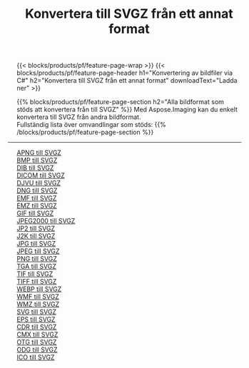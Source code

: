 ﻿---
title: Konvertera till SVGZ från ett annat format 
weight: 3920
url: /sv/net/conversion/to/svgz 
lang: sv
langdirlevel: 2
locales: zh-hans,ja,it,ru,de,es,fr,nl,id,lt,pl,pt,vi,tr,ko,zh-hant,ar,hi,th,sv,cs,uk,he
description: Med Aspose.Imaging kan du enkelt konvertera till SVGZ från andra format
---

{{< blocks/products/pf/feature-page-wrap >}}
{{< blocks/products/pf/feature-page-header h1="Konvertering av bildfiler via C#" h2="Konvertera till SVGZ från ett annat format" downloadText="Ladda ner" >}}


{{% blocks/products/pf/feature-page-section  h2="Alla bildformat som stöds att konvertera från till SVGZ" %}}
Med Aspose.Imaging kan du enkelt konvertera till SVGZ från andra bildformat.
<br/>
Fullständig lista över omvandlingar som stöds:
{{% /blocks/products/pf/feature-page-section %}}
<div class="container-fluid productfamilypage bg-gray">
    <div class="convertypes bg-gray agp-content section">
        <div class="container">
		<hr style="margin-left:-20px;"/>
		<div class="row other-converters">
		    <div class='col-md-2 other-converter remove-lp remove-rp'><a href="/imaging/sv/net/conversion/apng-to-svgz" >APNG till SVGZ</a></div>
<div class='col-md-2 other-converter remove-lp remove-rp'><a href="/imaging/sv/net/conversion/bmp-to-svgz" >BMP till SVGZ</a></div>
<div class='col-md-2 other-converter remove-lp remove-rp'><a href="/imaging/sv/net/conversion/dib-to-svgz" >DIB till SVGZ</a></div>
<div class='col-md-2 other-converter remove-lp remove-rp'><a href="/imaging/sv/net/conversion/dicom-to-svgz" >DICOM till SVGZ</a></div>
<div class='col-md-2 other-converter remove-lp remove-rp'><a href="/imaging/sv/net/conversion/djvu-to-svgz" >DJVU till SVGZ</a></div>
<div class='col-md-2 other-converter remove-lp remove-rp'><a href="/imaging/sv/net/conversion/dng-to-svgz" >DNG till SVGZ</a></div>
<div class='col-md-2 other-converter remove-lp remove-rp'><a href="/imaging/sv/net/conversion/emf-to-svgz" >EMF till SVGZ</a></div>
<div class='col-md-2 other-converter remove-lp remove-rp'><a href="/imaging/sv/net/conversion/emz-to-svgz" >EMZ till SVGZ</a></div>
<div class='col-md-2 other-converter remove-lp remove-rp'><a href="/imaging/sv/net/conversion/gif-to-svgz" >GIF till SVGZ</a></div>
<div class='col-md-2 other-converter remove-lp remove-rp'><a href="/imaging/sv/net/conversion/jpeg2000-to-svgz" >JPEG2000 till SVGZ</a></div>
<div class='col-md-2 other-converter remove-lp remove-rp'><a href="/imaging/sv/net/conversion/jp2-to-svgz" >JP2 till SVGZ</a></div>
<div class='col-md-2 other-converter remove-lp remove-rp'><a href="/imaging/sv/net/conversion/j2k-to-svgz" >J2K till SVGZ</a></div>
<div class='col-md-2 other-converter remove-lp remove-rp'><a href="/imaging/sv/net/conversion/jpg-to-svgz" >JPG till SVGZ</a></div>
<div class='col-md-2 other-converter remove-lp remove-rp'><a href="/imaging/sv/net/conversion/jpeg-to-svgz" >JPEG till SVGZ</a></div>
<div class='col-md-2 other-converter remove-lp remove-rp'><a href="/imaging/sv/net/conversion/png-to-svgz" >PNG till SVGZ</a></div>
<div class='col-md-2 other-converter remove-lp remove-rp'><a href="/imaging/sv/net/conversion/tga-to-svgz" >TGA till SVGZ</a></div>
<div class='col-md-2 other-converter remove-lp remove-rp'><a href="/imaging/sv/net/conversion/tif-to-svgz" >TIF till SVGZ</a></div>
<div class='col-md-2 other-converter remove-lp remove-rp'><a href="/imaging/sv/net/conversion/tiff-to-svgz" >TIFF till SVGZ</a></div>
<div class='col-md-2 other-converter remove-lp remove-rp'><a href="/imaging/sv/net/conversion/webp-to-svgz" >WEBP till SVGZ</a></div>
<div class='col-md-2 other-converter remove-lp remove-rp'><a href="/imaging/sv/net/conversion/wmf-to-svgz" >WMF till SVGZ</a></div>
<div class='col-md-2 other-converter remove-lp remove-rp'><a href="/imaging/sv/net/conversion/wmz-to-svgz" >WMZ till SVGZ</a></div>
<div class='col-md-2 other-converter remove-lp remove-rp'><a href="/imaging/sv/net/conversion/svg-to-svgz" >SVG till SVGZ</a></div>
<div class='col-md-2 other-converter remove-lp remove-rp'><a href="/imaging/sv/net/conversion/eps-to-svgz" >EPS till SVGZ</a></div>
<div class='col-md-2 other-converter remove-lp remove-rp'><a href="/imaging/sv/net/conversion/cdr-to-svgz" >CDR till SVGZ</a></div>
<div class='col-md-2 other-converter remove-lp remove-rp'><a href="/imaging/sv/net/conversion/cmx-to-svgz" >CMX till SVGZ</a></div>
<div class='col-md-2 other-converter remove-lp remove-rp'><a href="/imaging/sv/net/conversion/otg-to-svgz" >OTG till SVGZ</a></div>
<div class='col-md-2 other-converter remove-lp remove-rp'><a href="/imaging/sv/net/conversion/odg-to-svgz" >ODG till SVGZ</a></div>
<div class='col-md-2 other-converter remove-lp remove-rp'><a href="/imaging/sv/net/conversion/ico-to-svgz" >ICO till SVGZ</a></div>
                </div>
        </div>
    </div>
</div>
<br/>

